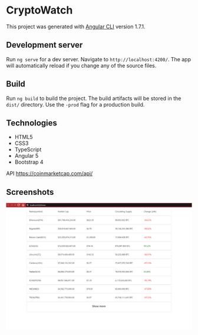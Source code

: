 # CryptoWatch

This project was generated with [Angular CLI](https://github.com/angular/angular-cli) version 1.7.1.

## Development server

Run `ng serve` for a dev server. Navigate to `http://localhost:4200/`. The app will automatically reload if you change any of the source files.

## Build

Run `ng build` to build the project. The build artifacts will be stored in the `dist/` directory. Use the `-prod` flag for a production build.

## Technologies

- HTML5
- CSS3
- TypeScript
- Angular 5
- Bootstrap 4

API https://coinmarketcap.com/api/

## Screenshots 

![Alt text](./screenshots/scr1.png?raw=true "Screen 1")
